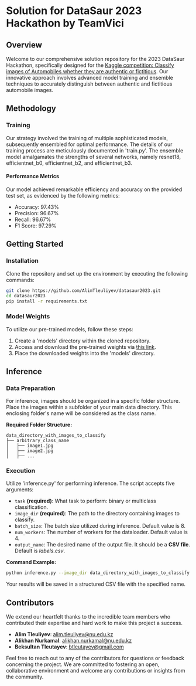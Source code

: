 # Solution for DataSaur 2023 Hackathon by TeamVici

## Overview
Welcome to our comprehensive solution repository for the 2023 DataSaur Hackathon, specifically designed for the [Kaggle competition: Classify images of Automobiles whether they are authentic or fictitious](https://www.kaggle.com/competitions/case3-datasaur-photo/overview). Our innovative approach involves advanced model training and ensemble techniques to accurately distinguish between authentic and fictitious automobile images.

## Methodology

### Training
Our strategy involved the training of multiple sophisticated models, subsequently ensembled for optimal performance. The details of our training process are meticulously documented in 'train.py'. The ensemble model amalgamates the strengths of several networks, namely resnet18, efficientnet_b0, efficientnet_b2, and efficientnet_b3.

#### Performance Metrics
Our model achieved remarkable efficiency and accuracy on the provided test set, as evidenced by the following metrics:
- Accuracy:  97.43%
- Precision:  96.67%
- Recall:  96.67%
- F1 Score:  97.29%

## Getting Started

### Installation
Clone the repository and set up the environment by executing the following commands:
```bash
git clone https://github.com/AlimTleuliyev/datasaur2023.git
cd datasaur2023
pip install -r requirements.txt
```

### Model Weights
To utilize our pre-trained models, follow these steps:
1. Create a 'models' directory within the cloned repository.
2. Access and download the pre-trained weights via [this link](https://drive.google.com/drive/folders/1zzWCFKr0LSLQsirM7jqb9_S5OscJt4f8?usp=sharing).
3. Place the downloaded weights into the 'models' directory.

## Inference

### Data Preparation
For inference, images should be organized in a specific folder structure. Place the images within a subfolder of your main data directory. This enclosing folder's name will be considered as the class name.

**Required Folder Structure:**
```
data_directory_with_images_to_classify
├── arbitrary_class_name
│   ├── image1.jpg
│   ├── image2.jpg
│   ├── ...
```

### Execution
Utilize 'inference.py' for performing inference. The script accepts five arguments:
- `task` **(required)**: What task to perform: binary or multiclass classification.
- `image_dir` **(required)**: The path to the directory containing images to classify.
- `batch_size`: The batch size utilized during inference. Default value is 8.
- `num_workers`: The number of workers for the dataloader. Default value is 4.
- `output_name`: The desired name of the output file. It should be a **CSV file**. Default is *labels.csv*.

**Command Example:**
```bash
python inference.py --image_dir data_directory_with_images_to_classify --batch_size 32 --num_workers 4 --output_name results.csv
```

Your results will be saved in a structured CSV file with the specified name.

## Contributors

We extend our heartfelt thanks to the incredible team members who contributed their expertise and hard work to make this project a success.

- **Alim Tleuliyev**: [alim.tleuliyev@nu.edu.kz](mailto:alim.tleuliyev@nu.edu.kz)
- **Alikhan Nurkamal**: [alikhan.nurkamal@nu.edu.kz](mailto:alikhan.nurkamal@nu.edu.kz)
- **Beksultan Tleutayev**: [btleutayev@gmail.com](mailto:btleutayev@gmail.com)

Feel free to reach out to any of the contributors for questions or feedback concerning the project. We are committed to fostering an open, collaborative environment and welcome any contributions or insights from the community.
